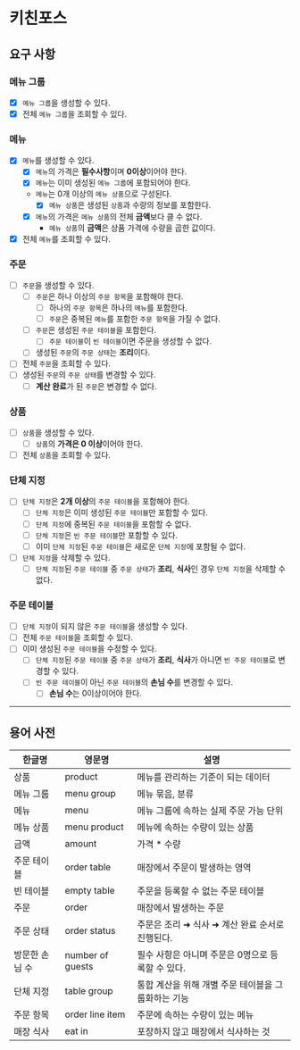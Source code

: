 # 키친포스

## 요구 사항

### 메뉴 그룹

* [X] `메뉴 그룹`을 생성할 수 있다.
* [X] 전체 `메뉴 그룹`을 조회할 수 있다.

### 메뉴

* [X] `메뉴`를 생성할 수 있다.
    * [X] `메뉴`의 가격은 **필수사항**이며 **0이상**이어야 한다.
    * [X] `메뉴`는 이미 생성된 `메뉴 그룹`에 포함되어야 한다.
    * `메뉴`는 0개 이상의 `메뉴 상품`으로 구성된다.
        * [X] `메뉴 상품`은 생성된 `상품`과 수량의 정보를 포함한다.
    * [X] `메뉴`의 가격은 `메뉴 상품`의 전체 **금액**보다 클 수 없다.
        * `메뉴 상품`의 **금액**은 상품 가격에 수량을 곱한 값이다.
* [X] 전체 `메뉴`를 조회할 수 있다.

### 주문

* [ ] `주문`을 생성할 수 있다.
    * [ ] `주문`은 하나 이상의 `주문 항목`을 포함해야 한다.
        * [ ] 하나의 `주문 항목`은 하나의 `메뉴`를 포함한다.
        * [ ] `주문`은 중복된 `메뉴`를 포함한 `주문 항목`을 가질 수 없다.
    * [ ] `주문`은 생성된 `주문 테이블`을 포함한다.
        * [ ] `주문 테이블`이 `빈 테이블`이면 주문을 생성할 수 없다.
    * [ ] 생성된 `주문`의 `주문 상태`는 **조리**이다.
* [ ] 전체 `주문`을 조회할 수 있다.
* [ ] 생성된 `주문`의 `주문 상태`를 변경할 수 있다.
    * [ ] **계산 완료**가 된 `주문`은 변경할 수 없다.

### 상품

* [ ] `상품`을 생성할 수 있다.
    * [ ] `상품`의 **가격은 0 이상**이어야 한다.
* [ ] 전체 `상품`을 조회할 수 있다.

### 단체 지정

* [ ] `단체 지정`은 **2개 이상**의 `주문 테이블`을 포함해야 한다.
    * [ ] `단체 지정`은 이미 생성된 `주문 테이블`만 포함할 수 있다.
    * [ ] `단체 지정`에 중복된 `주문 테이블`을 포함할 수 없다.
    * [ ] `단체 지정`은 `빈 주문 테이블`만 포함할 수 있다.
    * [ ] 이미 `단체 지정`된 `주문 테이블`은 새로운 `단체 지정`에 포함될 수 없다.
* [ ] `단체 지정`을 삭제할 수 있다.
    * [ ] `단체 지정`된 `주문 테이블` 중 `주문 상태`가 **조리**, **식사**인 경우 `단체 지정`을 삭제할 수 없다.

### 주문 테이블

* [ ] `단체 지정`이 되지 않은 `주문 테이블`을 생성할 수 있다.
* [ ] 전체 `주문 테이블`을 조회할 수 있다.
* [ ] 이미 생성된 `주문 테이블`을 수정할 수 있다.
    * [ ] `단체 지정`된 `주문 테이블` 중 `주문 상태`가 **조리**, **식사**가 아니면 `빈 주문 테이블`로 변경할 수 있다.
    * [ ] `빈 주문 테이블`이 아닌 `주문 테이블`의 **손님 수**를 변경할 수 있다.
        * [ ] **손님 수**는 0이상이어야 한다.

---

## 용어 사전

| 한글명 | 영문명 | 설명 |
| --- | --- | --- |
| 상품 | product | 메뉴를 관리하는 기준이 되는 데이터 |
| 메뉴 그룹 | menu group | 메뉴 묶음, 분류 |
| 메뉴 | menu | 메뉴 그룹에 속하는 실제 주문 가능 단위 |
| 메뉴 상품 | menu product | 메뉴에 속하는 수량이 있는 상품 |
| 금액 | amount | 가격 * 수량 |
| 주문 테이블 | order table | 매장에서 주문이 발생하는 영역 |
| 빈 테이블 | empty table | 주문을 등록할 수 없는 주문 테이블 |
| 주문 | order | 매장에서 발생하는 주문 |
| 주문 상태 | order status | 주문은 조리 ➜ 식사 ➜ 계산 완료 순서로 진행된다. |
| 방문한 손님 수 | number of guests | 필수 사항은 아니며 주문은 0명으로 등록할 수 있다. |
| 단체 지정 | table group | 통합 계산을 위해 개별 주문 테이블을 그룹화하는 기능 |
| 주문 항목 | order line item | 주문에 속하는 수량이 있는 메뉴 |
| 매장 식사 | eat in | 포장하지 않고 매장에서 식사하는 것 |
